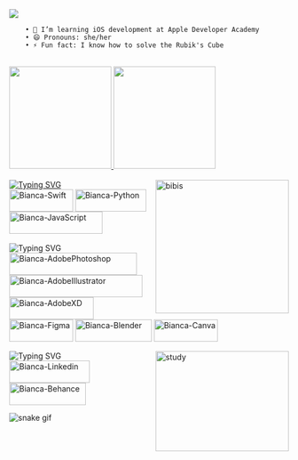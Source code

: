 <!-- ### Hello, world! I'm Bianca Nathally -->

<div>
    <img src="https://cdn.discordapp.com/attachments/1113871889497083968/1113891439261261924/bibisBanner.png">
</div>

        • 🍎 I’m learning iOS development at Apple Developer Academy
        • 😄 Pronouns: she/her
        • ⚡ Fun fact: I know how to solve the Rubik's Cube

<div style="display: inline_block"><br>
    <a href="https://github.com/hibianca">
    <!-- <img height="194em" src="https://github-readme-stats.vercel.app/api?username=hibianca&show_icons=true&theme=dracula&include_all _commits=true&count_private=true"/> -->
    <source
        srcset="https://github-readme-stats.vercel.app/api?username=hibianca&show_icons=true&theme=dracula"
        media="(prefers-color-scheme: dark)"
    />
    <source
        srcset="https://github-readme-stats.vercel.app/api?username=hibianca&show_icons=true&theme=dracula"
        media="(prefers-color-scheme: light), (prefers-color-scheme: no-preference)"
    />
    <img height="184em" src="https://github-readme-stats.vercel.app/api?username=hibianca&show_icons=true&theme=dracula" />
    </picture>
    <img height="184em" src="https://github-readme-stats.vercel.app/api/top-langs/?username=hibianca&layout=compact&langs_count=16&theme=dracula"/>
</div>

<div style="display: inline_block"><br>
    <img src="https://readme-typing-svg.demolab.com?font=Fira+Code&pause=1000&color=FE6E96&width=435&lines=learning+languages" alt="Typing SVG" /></a>
    <img align="right" height="240" width="240" alt="bibis" src="https://cdn.discordapp.com/attachments/1113871889497083968/1113872035664367717/bibis.gif">
</div>

<div>
    <!-- //<img align="center" alt="Bianca-Swift" height="40" width="40" src="https://raw.githubusercontent.com/devicons/devicon/master/icons/swift/swift-original.svg"> -->
    <!-- <img align="center" alt="Bianca-Python" height="40" width="40" src="https://raw.githubusercontent.com/devicons/devicon/master/icons/python/python-original.svg"> -->
    <img align="center" alt="Bianca-Swift" height="40" width="115" src="https://img.shields.io/badge/Swift-FA7343?style=for-the-badge&logo=swift&logoColor=white">
    <img align="center" alt="Bianca-Python" height="40" width="128" src="https://img.shields.io/badge/Python-FFD43B?style=for-the-badge&logo=python&logoColor=blue">
    <img align="center" alt="Bianca-JavaScript" height="40" width="168" src="https://img.shields.io/badge/JavaScript-323330?style=for-the-badge&logo=javascript&logoColor=F7DF1E">
</div>

<div style="display: inline_block"><br>
    <img src="https://readme-typing-svg.demolab.com?font=Fira+Code&pause=1000&color=FE6E96&width=435&lines=tools" alt="Typing SVG" /></a>
<div>

<div>
    <img align="center" alt="Bianca-AdobePhotoshop" height="40" width="230" src="https://img.shields.io/badge/Adobe%20Photoshop-31A8FF?style=for-the-badge&logo=Adobe%20Photoshop&logoColor=black">
    <img align="center" alt="Bianca-AdobeIllustrator" height="40" width="240" src="https://img.shields.io/badge/Adobe%20Illustrator-FF9A00?style=for-the-badge&logo=adobe%20illustrator&logoColor=white">
    <img align="center" alt="Bianca-AdobeXD" height="40" width="152" src="https://img.shields.io/badge/Adobe%20XD-470137?style=for-the-badge&logo=Adobe%20XD&logoColor=#FF61F6">
    <img align="center" alt="Bianca-Figma" height="40" width="115" src="https://img.shields.io/badge/Figma-F24E1E?style=for-the-badge&logo=figma&logoColor=white">
    <img align="center" alt="Bianca-Blender" height="40" width="138" src="https://img.shields.io/badge/blender-%23F5792A.svg?style=for-the-badge&logo=blender&logoColor=white">
    <img align="center" alt="Bianca-Canva" height="40" width="115" src="https://img.shields.io/badge/Canva-%2300C4CC.svg?&style=for-the-badge&logo=Canva&logoColor=white">
</div>

<div style="display: inline_block"><br>
    <!-- <a href="https://git.io/typing-svg"><img src="https://readme-typing-svg.demolab.com?font=Fira+Code&pause=1000&color=FE6E96&width=435&lines=social+medias" alt="Typing SVG" /></a> -->
    <img src="https://readme-typing-svg.demolab.com?font=Fira+Code&pause=1000&color=FE6E96&width=435&lines=social" alt="Typing SVG" /></a>
    <img align="right" height="180" width="240" alt="study" src="https://media.tenor.com/ubkgsEHmfe4AAAAC/anime-aesthetic.gif">
</div>

<div>
    <a href="https://www.linkedin.com/in/bianca-lima-066a85235/" target="_blank"><img align="center" alt="Bianca-Linkedin" height="40" width="145" src="https://img.shields.io/badge/LinkedIn-0077B5?style=for-the-badge&logo=linkedin&logoColor=white" target="_blank"></a>
    <a href="https://www.behance.net/biancanathally" target="_blank"><img align="center" alt="Bianca-Behance" height="40" width="138" src="https://img.shields.io/badge/Behance-0054F7?style=for-the-badge&logo=behance&logoColor=white" target="_blank"></a>
</div>

![snake gif](https://github.com/hibianca/hibianca/blob/output/github-contribution-grid-snake.svg)